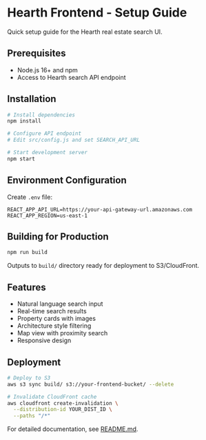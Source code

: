 # Hearth Frontend - Setup Guide

Quick setup guide for the Hearth real estate search UI.

## Prerequisites

- Node.js 16+ and npm
- Access to Hearth search API endpoint

## Installation

```bash
# Install dependencies
npm install

# Configure API endpoint
# Edit src/config.js and set SEARCH_API_URL

# Start development server
npm start
```

## Environment Configuration

Create `.env` file:

```
REACT_APP_API_URL=https://your-api-gateway-url.amazonaws.com
REACT_APP_REGION=us-east-1
```

## Building for Production

```bash
npm run build
```

Outputs to `build/` directory ready for deployment to S3/CloudFront.

## Features

- Natural language search input
- Real-time search results
- Property cards with images
- Architecture style filtering
- Map view with proximity search
- Responsive design

## Deployment

```bash
# Deploy to S3
aws s3 sync build/ s3://your-frontend-bucket/ --delete

# Invalidate CloudFront cache
aws cloudfront create-invalidation \
  --distribution-id YOUR_DIST_ID \
  --paths "/*"
```

For detailed documentation, see [README.md](README.md).
